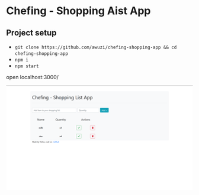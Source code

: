 # Chefing - Shopping Aist App


## Project setup
- ```git clone https://github.com/awuzi/chefing-shopping-app && cd chefing-shopping-app ```
- ```npm i```
- ```npm start```

open localhost:3000/

<img src="public/images/home.png"/>
